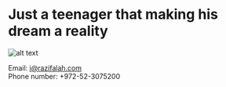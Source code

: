 <h1>Just a teenager that making his dream a reality</h1>

![alt text](https://user-images.githubusercontent.com/92949627/152681464-b58a7f9d-2e26-4a33-824a-d3bb2c4296ae.png)

Email: i@razifalah.com<br>
Phone number: +972-52-3075200<br>
